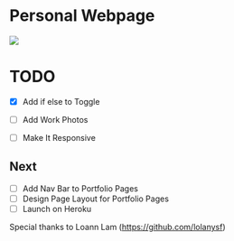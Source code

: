Personal Webpage
==========
<img src="https://travis-ci.org/joekteo/jkt.svg?branch=background">

# TODO
- [X] Add if else to Toggle
- [ ] Add Work Photos
- [ ] Make It Responsive


## Next
- [ ] Add Nav Bar to Portfolio Pages
- [ ] Design Page Layout for Portfolio Pages
- [ ] Launch on Heroku

Special thanks to Loann Lam (https://github.com/lolanysf)